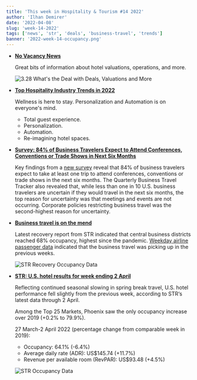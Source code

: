 ```yaml
---
title: 'This week in Hospitality & Tourism #14 2022'
author: 'Ilhan Demirer'
date: '2022-04-08'
slug: 'week-14-2022'
tags: ['news', 'str', 'deals', 'business-travel', 'trends']
banner: '2022-week-14-occupancy.png'
---
```


- **[No Vacancy News](https://www.youtube.com/watch?v=x3z0_z6g6Qg)**

  Great bits of information about hotel valuations, operations, and more.

  ![3.28 What's the Deal with Deals, Valuations and More](https://i.ytimg.com/vi/x3z0_z6g6Qg/hqdefault.jpg)

- **[Top Hospitality Industry Trends in 2022](https://www.hospitalitynet.org/opinion/4109812.html)**

  Wellness is here to stay. Personalization and Automation is on everyone's mind.

  - Total guest experience.
  - Personalization.
  - Automation.
  - Re-imagining hotel spaces.

- **[Survey: 84% of Business Travelers Expect to Attend Conferences, Conventions or Trade Shows in Next Six Months](https://www.hospitalitynet.org/news/4109830.html)**

  Key findings from a [new survey](https://www.ustravel.org/sites/default/files/2022-04/business_travel_tracker_2022q1_exec_summary_5apr2022.pdf) reveal that 84% of business travelers expect to take at least one trip to attend conferences, conventions or trade shows in the next six months. The Quarterly Business Travel Tracker also revealed that, while less than one in 10 U.S. business travelers are uncertain if they would travel in the next six months, the top reason for uncertainty was that meetings and events are not occurring. Corporate policies restricting business travel was the second-highest reason for uncertainty.

- **[Business travel is on the mend](https://str.com/data-insights-blog/market-recovery-monitor-week-ending-26-march)**

  Latest recovery report from STR indicated that central business districts reached 68% occupancy, highest since the pandemic. [Weekday airline passenger data](../dashboard/dashboard) indicated that the business travel was picking up in the previous weeks.

  ![STR Recovery Occupancy Data](/images/blogimages/2022-week-14-str-recovery-occupancy.png)

- **[STR: U.S. hotel results for week ending 2 April](https://str.com/press-release/str-us-hotel-results-week-ending-2-april)**

  Reflecting continued seasonal slowing in spring break travel, U.S. hotel performance fell slightly from the previous week, according to STR‘s latest data through 2 April.

  Among the Top 25 Markets, Phoenix saw the only occupancy increase over 2019 (+0.2% to 79.9%).

  27 March-2 April 2022 (percentage change from comparable week in 2019):

  - Occupancy: 64.1% (-6.4%)
  - Average daily rate (ADR): US$145.74 (+11.7%)
  - Revenue per available room (RevPAR): US$93.48 (+4.5%)

  ![STR Occupancy Data](/images/blogimages/2022-week-14-occupancy.png)
